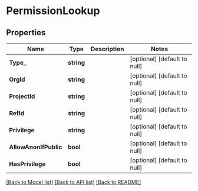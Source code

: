 # PermissionLookup

## Properties
Name | Type | Description | Notes
------------ | ------------- | ------------- | -------------
**Type_** | **string** |  | [optional] [default to null]
**OrgId** | **string** |  | [optional] [default to null]
**ProjectId** | **string** |  | [optional] [default to null]
**RefId** | **string** |  | [optional] [default to null]
**Privilege** | **string** |  | [optional] [default to null]
**AllowAnonIfPublic** | **bool** |  | [optional] [default to null]
**HasPrivilege** | **bool** |  | [optional] [default to null]

[[Back to Model list]](../README.md#documentation-for-models) [[Back to API list]](../README.md#documentation-for-api-endpoints) [[Back to README]](../README.md)

